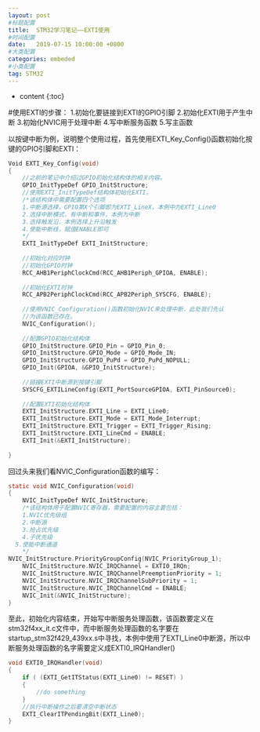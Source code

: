 ```yaml
---
layout: post
#标题配置
title:  STM32学习笔记——EXTI使用
#时间配置
date:   2019-07-15 10:00:00 +0800
#大类配置
categories: embeded
#小类配置
tag: STM32
---
```


* content
{:toc}

#使用EXTI的步骤：
1.初始化要链接到EXTI的GPIO引脚
2.初始化EXTI用于产生中断
3.初始化NVIC用于处理中断
4.写中断服务函数
5.写主函数

以按键中断为例，说明整个使用过程，首先使用EXTI_Key_Config()函数初始化按键的GPIO引脚和EXTI：

``` c
Void EXTI_Key_Config(void)
{
	//之前的笔记中介绍过GPIO初始化结构体的相关内容。
	GPIO_InitTypeDef GPIO_InitStructure;
	//使用EXTI_InitTypeDef结构体初始化EXTI。
	/*该结构体中需要配置四个选项
	1.中断源选择，GPIO第X个引脚即为EXTI_LineX，本例中为EXTI_Line0
	2.选择中断模式，有中断和事件，本例为中断
	3.选择触发沿，本例选择上升沿触发
	4.使能中断线，赋值ENABLE即可
	*/
	EXTI_InitTypeDef EXTI_InitStructure;
	
	//初始化对应时钟
	//初始化GPIO时钟
	RCC_AHB1PeriphClockCmd(RCC_AHB1Periph_GPIOA, ENABLE);
	
	//初始化EXTI时钟
	RCC_APB2PeriphClockCmd(RCC_APB2Periph_SYSCFG, ENABLE);
	
	//使用VNIC_Configuration()函数初始化NVIC来处理中断，此处我们先认
	//为该函数已存在。
	NVIC_Configuration();
	
	//配置GPIO初始化结构体
	GPIO_InitStructure.GPIO_Pin = GPIO_Pin_0;
	GPIO_InitStructure.GPIO_Mode = GPIO_Mode_IN;
	GPIO_InitStructure.GPIO_PuPd = GPIO_PuPd_NOPULL;
	GPIO_Init(GPIOA, &GPIO_InitStructure);
	
	//链接EXTI中断源到按键引脚
	SYSCFG_EXTILineConfig(EXTI_PortSourceGPIOA, EXTI_PinSource0);
	
	//配置EXTI初始化结构体
	EXTI_InitStructure.EXTI_Line = EXTI_Line0;
	EXTI_InitStructure.EXTI_Mode = EXTI_Mode_Interrupt;
	EXTI_InitStructure.EXTI_Trigger = EXTI_Trigger_Rising;
	EXTI_InitStructure.EXTI_LineCmd = ENABLE;
	EXTI_Init(&EXTI_InitStructure);
	
}
```

回过头来我们看NVIC_Configuration函数的编写：
``` c
static void NVIC_Configuration(void)
{
	NVIC_InitTypeDef NVIC_InitStructure;
	/*该结构体用于配置NVIC寄存器，需要配置的内容主要包括：
	1.NVIC优先级组
	2.中断源
	3.抢占优先级
	4.子优先级
  5.使能中断通道
	*/
NVIC_InitStructure.PriorityGroupConfig(NVIC_PriorityGroup_1);
	NVIC_InitStructure.NVIC_IRQChannel = EXTI0_IRQn;
	NVIC_InitStructure.NVIC_IRQChannelPreemptionPriority = 1;
	NVIC_InitStructure.NVIC_IRQChannelSubPriority = 1;
	NVIC_InitStructure.NVIC_IRQChannelCmd = ENABLE;
	NVIC_Init(&NVIC_InitStructure);
}
```


至此，初始化内容结束，开始写中断服务处理函数，该函数要定义在stm32f4xx_it.c文件中，而中断服务处理函数的名字要在startup_stm32f429_439xx.s中寻找，本例中使用了EXTI_Line0中断源，所以中断服务处理函数的名字需要定义成EXTI0_IRQHandler()

``` c
void EXTI0_IRQHandler(void)
{
	if ( (EXTI_GetITStatus(EXTI_Line0) != RESET) )
	{
		//do something
	}
	//执行中断操作之后要清空中断状态
	EXTI_ClearITPendingBit(EXTI_Line0);
}
```

